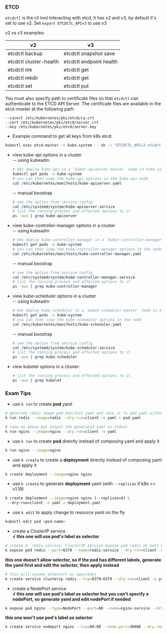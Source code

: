 ### ETCD

`etcdctl` is the cli tool interacting with etcd, it has v2 and v3, by default it's set to use v2. Set `export ETCDCTL_API=3` to use v3

v2 vs v3 examples:

| v2  | v3  |
|-----|-----|
| etcdctl backup | etcdctl snapshot save |
| etcdctl cluster-health | etcdctl endpoint health |
| etcdctl mk | etcdctl get |
| etcdctl mkdir | etcdctl get |
| etcdctl set | etcdctl put |

You must also specify path to certificate files so that `etcdctl` can authenticate to the ETCD API Server. The certificate files are available in the etcd-master at the following path:
```
--cacert /etc/kubernetes/pki/etcd/ca.crt     
--cert /etc/kubernetes/pki/etcd/server.crt     
--key /etc/kubernetes/pki/etcd/server.key
```

- Example command to get all keys from k8s etcd:
```bash
kubectl exec etcd-master -n kube-system -- sh -c "ETCDCTL_API=3 etcdctl get / --prefix --keys-only --limit=10 --cacert /etc/kubernetes/pki/etcd/ca.crt --cert /etc/kubernetes/pki/etcd/server.crt  --key /etc/kubernetes/pki/etcd/server.key"
```

- view kube-api options in a cluster  
  -- using kubeadm
    ```bash
    # k8s deploy kube-api in a `kubet-apiserver-master` node in kube-system namespace
    kubectl get pods -n kube-system
    # you can then view the kube-api options in the kube-api node
    cat /etc/kubernetes/manifests/kube-apiserver.yaml
    ```
  -- manual boostrap
    ```bash
    # see the option from service config
    cat /etc/systemd/system/kube-apiserver.service
    # list the running process and effected options to it
    ps -aux | grep kube-apiserver
    ```

- view kube-controller-manager options in a cluster  
  -- using kubeadm
    ```bash
    # k8s deploy kube-controller-manager in a `kubet-controller-manager-master` node in kube-system namespace
    kubectl get pods -n kube-system
    # you can then view the kube-controller-manager options in the node
    cat /etc/kubernetes/manifests/kube-controller-manager.yaml
    ```
  -- manual boostrap
    ```bash
    # see the option from service config
    cat /etc/systemd/system/kube-controller-manager.service
    # list the running process and effected options to it
    ps -aux | grep kube-controller-manager
    ```

- view kube-scheduler options in a cluster  
  -- using kubeadm
    ```bash
    # k8s deploy kube-scheduler in a `kubet-scheduler-master` node in kube-system namespace
    kubectl get pods -n kube-system
    # you can then view the kube-scheduler options in the node
    cat /etc/kubernetes/manifests/kube-scheduler.yaml
    ```
  -- manual boostrap
    ```bash
    # see the option from service config
    cat /etc/systemd/system/kube-scheduler.service
    # list the running process and effected options to it
    ps -aux | grep kube-scheduler
    ```

- view kubelet options in a cluster:
    ```bash
    # list the running process and effected options to it
    ps -aux | grep kubelet
    ```

### Exam Tips
- use `k run` to create **pod** yaml
```bash
# generate redis image pod manifest yaml and save it to pod.yaml without creating the pod (the --dry-run bit)
k run redis --image=redis --dry-run=client -o yaml > pod.yaml
```
```bash
# same as above but output the generated yaml in stdout
k run nginx --image=nginx --dry-run=client -o yaml
```

- use `k run` to create **pod** directly instead of composing yaml and apply it
```bash
k run nginx --image=nginx
```

- use `k create` to create a **deployment** directly instead of composing yaml and apply it
```bash
k create deployment --image=nginx nginx
```

- use `k create` to generate **deployment** yaml (with `--replicas` if k8s >= v1.19)
```bash
k create deployment --image=nginx nginx (--replicas=4) \
 --dry-run=client -o yaml > deployment.yaml
```

- use `k edit` to apply change to resource yaml on the fly
```bash
kubectl edit pod <pod-name>
```

- create a ClusterIP service  
__√ this one will use pod's label as selector__
```bash
# create a `redis-service` ClusterIP service expose pod redis on port 6379
k expose pod redis --port=6379 --name=redis-service --dry-run=client -o yaml
```
__this one doesn't allow selector, so if the pod has different labels, generate the yaml first and edit the selector, then apply instead__
```bash
# this will assume selectors as app=redis
k create service clusterip redis --tcp=6379:6379 --dry-run=client -o yaml
```

- create a NodePort service  
__√ this one will use pod's label as selector but you can't specify a nodePort, so generate yaml and edit nodePort if needed__
```bash
k expose pod nginx --type=NodePort --port=80 --name=nginx-service --dry-run=client -o yaml
```
__this one won't use pod's label as selector__
```bash
k create service nodeport nginx --tcp=80:80 --node-port=30080 --dry-run=client -o yaml
```
